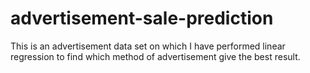 # advertisement-sale-prediction
This is an advertisement data set on which I have performed linear regression to find which method of advertisement give the best result.
